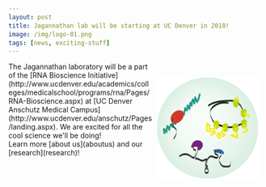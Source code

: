 ```yaml
---
layout: post
title: Jagannathan lab will be starting at UC Denver in 2018!
image: /img/logo-01.png
tags: [news, exciting-stuff]
---
```


<img align="right" src="/img/logo-01.png" hspace="10" vspace= "30" style="width:200px !important;height:200px !important;" />
The Jagannathan laboratory will be a part of the [RNA Bioscience Initiative](http://www.ucdenver.edu/academics/colleges/medicalschool/programs/rna/Pages/RNA-Bioscience.aspx) at [UC Denver Anschutz Medical Campus](http://www.ucdenver.edu/anschutz/Pages/landing.aspx). We are excited for all the cool science we'll be doing!   
<br>
Learn more [about us](aboutus) and our [research](research)!  
